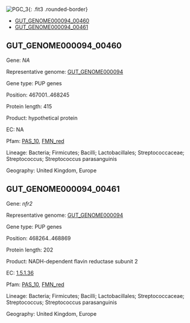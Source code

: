 ![PGC_3](../static/images/Clusters_figure/PGC_3.jpg){: .fit3 .rounded-border}

<ul id="myTab" class="nav nav-tabs">
  <li class="active">
        <a href="#tab1" data-toggle="tab">GUT_GENOME000094_00460</a>
  </li>
<li><a href="#tab2" data-toggle="tab">GUT_GENOME000094_00461</a></li>
</ul>

<div id="myTabContent" class="tab-content">
  <div class="tab-pane fade in active" id="tab1">

<h2 id="GUT_GENOME000094_00460">GUT_GENOME000094_00460</h2>
<p>Gene: <em>NA</em>
<p>Representative genome: <a href="https://www.ebi.ac.uk/metagenomics/genomes/MGYG-HGUT-00023">GUT_GENOME000094</a></p>
<p>Gene type: PUP genes</p>
<p>Position: 467001..468245</p>
<p>Protein length: 415</p>
<p>Product: hypothetical protein</p>
<p>EC: NA</p>
<p>Pfam: <a href="http://pfam.xfam.org/family/PAS_10">PAS_10</a>, <a href="http://pfam.xfam.org/family/FMN_red">FMN_red</a></p>
<p>Lineage: Bacteria; Firmicutes; Bacilli; Lactobacillales; Streptococcaceae; Streptococcus; Streptococcus parasanguinis</p>
<p>Geography: United Kingdom, Europe</p>
  </div>

  <div class="tab-pane fade" id="tab2">

<h2 id="GUT_GENOME000094_00461">GUT_GENOME000094_00461</h2>
<p>Gene: <em>nfr2</em></p>
<p>Representative genome: <a href="https://www.ebi.ac.uk/metagenomics/genomes/MGYG-HGUT-00023">GUT_GENOME000094</a></p>
<p>Gene type: PUP genes</p>
<p>Position: 468264..468869</p>
<p>Protein length: 202</p>
<p>Product: NADH-dependent flavin reductase subunit 2</p>
<p>EC: <a href="https://www.brenda-enzymes.org/enzyme.php?ecno=1.5.1.36">1.5.1.36</a></p>
<p>Pfam: <a href="http://pfam.xfam.org/family/PAS_10">PAS_10</a>, <a href="http://pfam.xfam.org/family/FMN_red">FMN_red</a></p>
<p>Lineage: Bacteria; Firmicutes; Bacilli; Lactobacillales; Streptococcaceae; Streptococcus; Streptococcus parasanguinis</p>
<p>Geography: United Kingdom, Europe</p>

  </div>
</div>
